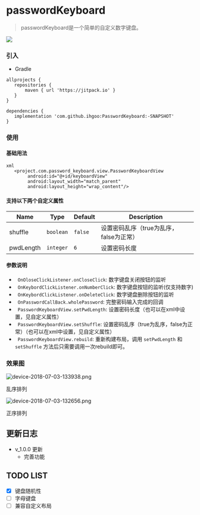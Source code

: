 # passwordKeyboard
> passwordKeyboard是一个简单的自定义数字键盘。

[![](https://jitpack.io/v/ihgoo/PasswordKeyboard.svg)](https://jitpack.io/#ihgoo/PasswordKeyboard)


### 引入
* Gradle

 ```
 allprojects {
	repositories {
		maven { url 'https://jitpack.io' }
	}
}

dependencies {
	implementation 'com.github.ihgoo:PasswordKeyboard:-SNAPSHOT'
}
```

### 使用
#### 基础用法

```
xml
   <project.com.password_keyboard.view.PasswordKeyboardView
        android:id="@+id/keyboardView"
        android:layout_width="match_parent"
        android:layout_height="wrap_content"/>
```



#### 支持以下两个自定义属性

| Name                 | Type      | Default      | Description                                                        |
|----------------------|-----------|--------------|--------------------------------------------------------------------|
| shuffle            | `boolean`  | `false` | 设置密码乱序（true为乱序，false为正常）|
| pwdLength            | `integer`  | `6` | 设置密码长度|




#### 参数说明

* ` OnOloseClickListener.onCloseClick`: 数字键盘关闭按钮的监听
* ` OnKeybordClickListener.onNumberClick`: 数字键盘按钮的监听(仅支持数字)
* ` OnKeybordClickListener.onDeleteClick`: 数字键盘删除按钮的监听
* ` OnPasswordCallBack.wholePassword`: 完整密码输入完成的回调
* ` PasswordKeyboardView.setPwdLength`: 设置密码长度（也可以在xml中设置，见自定义属性）
* ` PasswordKeyboardView.setShuffle`: 设置密码乱序（true为乱序，false为正常）（也可以在xml中设置，见自定义属性）
* ` PasswordKeyboardView.rebuild`: 重新构建布局，调用 `setPwdLength` 和 `setShuffle` 方法后只需要调用一次rebuild即可。






### 效果图

![device-2018-07-03-133938.png](https://i.loli.net/2018/07/03/5b3b0c36a05d1.png)

乱序排列

![device-2018-07-03-132656.png](https://i.loli.net/2018/07/03/5b3b09887ffdc.png)

正序排列

## 更新日志

* v_1.0.0 更新
	* 完善功能

## TODO LIST
- [x] 键盘随机性
- [ ] 字母键盘
- [ ] 兼容自定义布局
